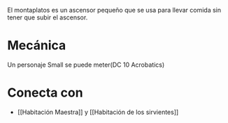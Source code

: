 El montaplatos es un ascensor pequeño que se usa para llevar comida sin tener que subir el ascensor.

# Mecánica
Un personaje Small se puede meter(DC 10 Acrobatics)
# Conecta con
- [[Habitación Maestra]] y [[Habitación de los sirvientes]]
